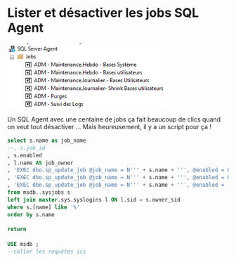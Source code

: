# Lister et désactiver les jobs SQL Agent

![image](/Images/sqlagent-joblist.png)

Un SQL Agent avec une centaine de jobs ça fait beaucoup de clics quand on veut tout désactiver ... Mais heureusement, il y a un script pour ça !

```sql
select s.name as job_name
--, s.job_id 
, s.enabled
, l.name AS job_owner
, 'EXEC dbo.sp_update_job @job_name = N''' + s.name + ''', @enabled = 0' as switch_to_enabled
, 'EXEC dbo.sp_update_job @job_name = N''' + s.name + ''', @enabled = 0' as switch_to_disabled
, 'EXEC dbo.sp_update_job @job_name = N''' + s.name + ''', @enabled = ' + convert(nvarchar(255),  s.enabled) as switch_to_this_state
from msdb..sysjobs s
left join master.sys.syslogins l ON l.sid = s.owner_sid
where s.[name] like '%'
order by s.name
 
return
 
USE msdb ;
--coller les requêtes ici
```